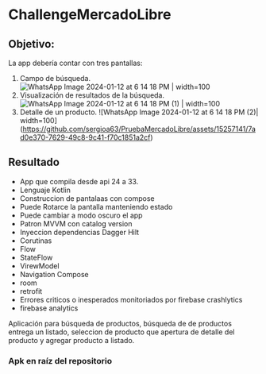 # ChallengeMercadoLibre

## Objetivo:

La app debería contar con tres pantallas:
1. Campo de búsqueda.
   ![WhatsApp Image 2024-01-12 at 6 14 18 PM | width=100](https://github.com/sergioa63/PruebaMercadoLibre/assets/15257141/3875995b-ab70-4dd8-a481-5d4b43b04edf)
3. Visualización de resultados de la búsqueda.
   ![WhatsApp Image 2024-01-12 at 6 14 18 PM (1) | width=100](https://github.com/sergioa63/PruebaMercadoLibre/assets/15257141/50f26909-b22a-42d4-9def-310fccfb3ea4)
5. Detalle de un producto.
   ![WhatsApp Image 2024-01-12 at 6 14 18 PM (2)| width=100] (https://github.com/sergioa63/PruebaMercadoLibre/assets/15257141/7ad0e370-7629-49c8-9c41-f70c1851a2cf)

## Resultado

* App que compila desde api 24 a 33.
* Lenguaje Kotlin
* Construccion de pantalaas con compose
* Puede Rotarce la pantalla manteniendo estado
* Puede cambiar a modo oscuro el app
* Patron MVVM con catalog version
* Inyeccion dependencias Dagger Hilt
* Corutinas
* Flow
* StateFlow
* VirewModel
* Navigation Compose
* room
* retrofit
* Errores criticos o inesperados monitoriados por firebase crashlytics
* firebase analytics

Aplicación para búsqueda de productos, búsqueda de de productos entrega un listado, seleccion de producto que apertura de detalle del producto y agregar producto a listado.

### Apk en raíz del repositorio
